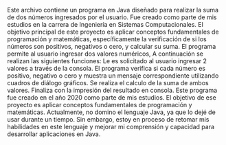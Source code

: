 
Este archivo contiene un programa en Java diseñado para realizar la suma de dos números ingresados por el usuario. Fue creado como parte de mis estudios en la carrera de Ingeniería en Sistemas Computacionales. El objetivo principal de este proyecto es aplicar conceptos fundamentales de programación y matemáticas, específicamente la verificación de si los números son positivos, negativos o cero, y calcular su suma.
El programa permite al usuario ingresar dos valores numéricos, A continuación se realizan las siguientes funciones:
Le es solicitado al usuario ingresar 2 valores a través de la consola.
 El programa verifica  si cada número es positivo, negativo o cero y muestra un mensaje correspondiente utilizando cuadros de diálogo gráficos.
Se realiza el calculo de la suma de ambos valores.
Finaliza con la impresión del resultado en consola.
Este programa fue creado en el año 2020 como parte de mis estudios. El objetivo de ese proyecto es aplicar conceptos fundamentales de programación y matemáticas.
Actualmente, no domino el lenguaje Java, ya que lo dejé de usar durante un tiempo. Sin embargo, estoy en proceso de retomar mis habilidades en este lenguaje y mejorar mi comprensión y capacidad para desarrollar aplicaciones en Java.
